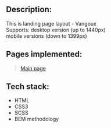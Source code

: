 <h2>Description:</h2>

This is landing page layout - Vangoux <br>
Supports: desktop version (up to 1440px)<br>
          mobile versions (down to 1399px)


<h2>Pages implemented:</h2>

> [Main page](https://eposha.github.io/vangoux/)

>
<h2>Tech stack:</h2>

* HTML
* CSS3
* SCSS
* BEM methodology


